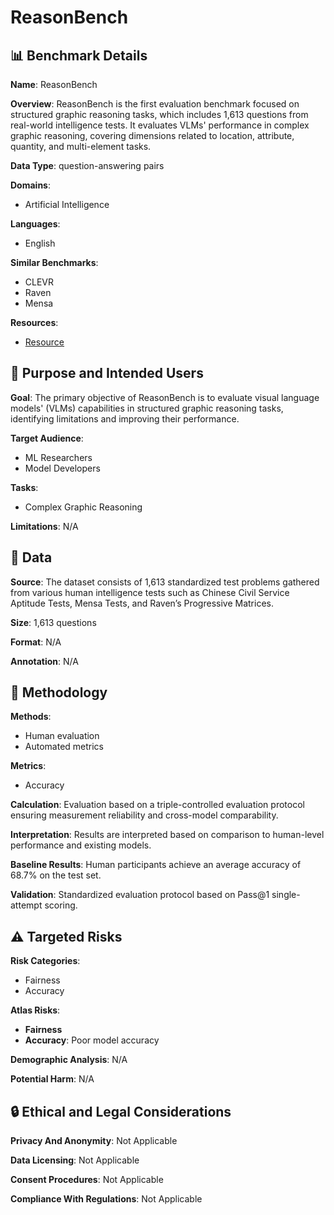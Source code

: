 # ReasonBench

## 📊 Benchmark Details

**Name**: ReasonBench

**Overview**: ReasonBench is the first evaluation benchmark focused on structured graphic reasoning tasks, which includes 1,613 questions from real-world intelligence tests. It evaluates VLMs' performance in complex graphic reasoning, covering dimensions related to location, attribute, quantity, and multi-element tasks.

**Data Type**: question-answering pairs

**Domains**:
- Artificial Intelligence

**Languages**:
- English

**Similar Benchmarks**:
- CLEVR
- Raven
- Mensa

**Resources**:
- [Resource](https://huggingface.co/datasets/cistine/ReasonBench)

## 🎯 Purpose and Intended Users

**Goal**: The primary objective of ReasonBench is to evaluate visual language models' (VLMs) capabilities in structured graphic reasoning tasks, identifying limitations and improving their performance.

**Target Audience**:
- ML Researchers
- Model Developers

**Tasks**:
- Complex Graphic Reasoning

**Limitations**: N/A

## 💾 Data

**Source**: The dataset consists of 1,613 standardized test problems gathered from various human intelligence tests such as Chinese Civil Service Aptitude Tests, Mensa Tests, and Raven’s Progressive Matrices.

**Size**: 1,613 questions

**Format**: N/A

**Annotation**: N/A

## 🔬 Methodology

**Methods**:
- Human evaluation
- Automated metrics

**Metrics**:
- Accuracy

**Calculation**: Evaluation based on a triple-controlled evaluation protocol ensuring measurement reliability and cross-model comparability.

**Interpretation**: Results are interpreted based on comparison to human-level performance and existing models.

**Baseline Results**: Human participants achieve an average accuracy of 68.7% on the test set.

**Validation**: Standardized evaluation protocol based on Pass@1 single-attempt scoring.

## ⚠️ Targeted Risks

**Risk Categories**:
- Fairness
- Accuracy

**Atlas Risks**:
- **Fairness**
- **Accuracy**: Poor model accuracy

**Demographic Analysis**: N/A

**Potential Harm**: N/A

## 🔒 Ethical and Legal Considerations

**Privacy And Anonymity**: Not Applicable

**Data Licensing**: Not Applicable

**Consent Procedures**: Not Applicable

**Compliance With Regulations**: Not Applicable
